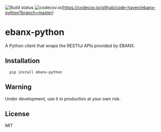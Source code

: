 ![Build status](https://travis-ci.org/code-haven/ebanx-python.svg?branch=master)
![codecov.io](https://codecov.io/github/code-haven/ebanx-python/coverage.svg?branch=master)(https://codecov.io/github/code-haven/ebanx-python?branch=master)

# ebanx-python

A Python client that wraps the RESTful APIs provided by EBANX.

## Installation
```
  pip install ebanx-python
```

## Warning
Under development, use it in production at your own risk.

## License
MIT
